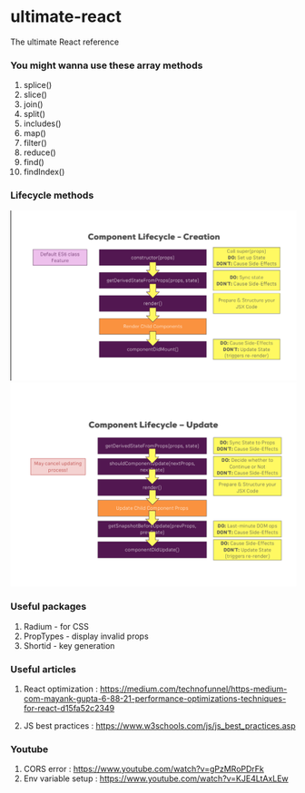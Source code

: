 # ultimate-react

The ultimate React reference

### You might wanna use these array methods

1. splice()
2. slice()
3. join()
4. split()
5. includes()
6. map()
7. filter()
8. reduce()
9. find()
10. findIndex()

### Lifecycle methods

![creation](/img/creation-cycle.png)
![updation](/img/updation-cycle.png)

### Useful packages

1. Radium - for CSS
2. PropTypes - display invalid props
3. Shortid - key generation

### Useful articles

1. React optimization : https://medium.com/technofunnel/https-medium-com-mayank-gupta-6-88-21-performance-optimizations-techniques-for-react-d15fa52c2349

2. JS best practices : https://www.w3schools.com/js/js_best_practices.asp

### Youtube

1. CORS error : https://www.youtube.com/watch?v=gPzMRoPDrFk
2. Env variable setup : https://www.youtube.com/watch?v=KJE4LtAxLEw
